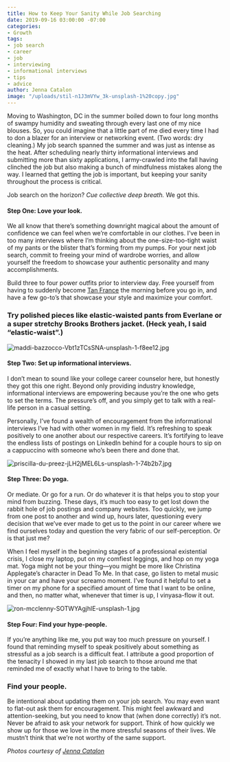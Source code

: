 ```yaml
---
title: How to Keep Your Sanity While Job Searching
date: 2019-09-16 03:00:00 -07:00
categories:
- Growth
tags:
- job search
- career
- job
- interviewing
- informational interviews
- tips
- advice
author: Jenna Catalon
image: "/uploads/stil-n1J3mVYw_3k-unsplash-1%20copy.jpg"
---
```


Moving to Washington, DC in the summer boiled down to four long months of swampy humidity and sweating through every last one of my nice blouses. So, you could imagine that a little part of me died every time I had to don a blazer for an interview or networking event. (Two words: dry cleaning.) My job search spanned the summer and was just as intense as the heat. After scheduling nearly thirty informational interviews and submitting more than sixty applications, I army-crawled into the fall having clinched the job but also making a bunch of mindfulness mistakes along the way. I learned that getting the job is important, but keeping your sanity throughout the process is critical.

Job search on the horizon? *Cue collective deep breath.* We got this.

#### Step One: Love your look.

We all know that there’s something downright magical about the amount of confidence we can feel when we’re comfortable in our clothes. I’ve been in too many interviews where I’m thinking about the one-size-too-tight waist of my pants or the blister that’s forming from my pumps. For your next job search, commit to freeing your mind of wardrobe worries, and allow yourself the freedom to showcase your authentic personality and many accomplishments.
	
Build three to four power outfits prior to interview day. Free yourself from having to suddenly become [Tan France](https://www.everlane.com/products/womens-italian-goweave-easy-pant-black?utm_medium=cpc&utm_source=pla-google&utm_campaign=837582652&utm_content=222015506134&utm_term=pla-364931139332&adgroup=42032510090&pid=3939-20880&device=c&gclid=EAIaIQobChMI3O7z-eSy4wIVl7XACh3IVQwaEAQYASABEgK-K_D_BwE) the morning before you go in, and have a few go-to’s that showcase your style and maximize your comfort. 

### Try polished pieces like elastic-waisted pants from Everlane or a super stretchy Brooks Brothers jacket. (Heck yeah, I said “elastic-waist”.)

![maddi-bazzocco-Vbt1zTCsSNA-unsplash-1-f8ee12.jpg](/uploads/maddi-bazzocco-Vbt1zTCsSNA-unsplash-1-f8ee12.jpg)

#### Step Two: Set up informational interviews.
	
I don’t mean to sound like your college career counselor here, but honestly they got this one right. Beyond only providing industry knowledge, informational interviews are empowering because you’re the one who gets to set the terms. The pressure’s off, and you simply get to talk with a real-life person in a casual setting. 
	
Personally, I’ve found a wealth of encouragement from the informational interviews I’ve had with other women in my field. It’s refreshing to speak positively to one another about our respective careers. It’s fortifying to leave the endless lists of postings on LinkedIn behind for a couple hours to sip on a cappuccino with someone who’s been there and done that.

![priscilla-du-preez-jLH2jMEL6Ls-unsplash-1-74b2b7.jpg](/uploads/priscilla-du-preez-jLH2jMEL6Ls-unsplash-1-74b2b7.jpg)

#### Step Three: Do yoga.
	
Or mediate. Or go for a run. Or do whatever it is that helps you to stop your mind from buzzing. These days, it’s much too easy to get lost down the rabbit hole of job postings and company websites. Too quickly, we jump from one post to another and wind up, hours later, questioning every decision that we’ve ever made to get us to the point in our career where we find ourselves today and question the very fabric of our self-perception. Or is that just me?
	
When I feel myself in the beginning stages of a professional existential crisis, I close my laptop, put on my comfiest leggings, and hop on my yoga mat. Yoga might not be your thing—you might be more like Christina Applegate’s character in Dead To Me. In that case, go listen to metal music in your car and have your screamo moment. I’ve found it helpful to set a timer on my phone for a specified amount of time that I want to be online, and then, no matter what, whenever that timer is up, I vinyasa-flow it out. 

![ron-mcclenny-SOTWYAgjhlE-unsplash-1.jpg](/uploads/ron-mcclenny-SOTWYAgjhlE-unsplash-1.jpg)

#### Step Four: Find your hype-people.
	
If you’re anything like me, you put way too much pressure on yourself. I found that reminding myself to speak positively about something as stressful as a job search is a difficult feat. I attribute a good proportion of the tenacity I showed in my last job search to those around me that reminded me of exactly what I have to bring to the table.
	
### Find your people. 

Be intentional about updating them on your job search. You may even want to flat-out ask them for encouragement. This might feel awkward and attention-seeking, but you need to know that (when done correctly) it’s not. Never be afraid to ask your network for support. Think of how quickly we show up for those we love in the more stressful seasons of their lives. We mustn’t think that we’re not worthy of the same support.

_Photos courtesy of [Jenna Catalon](http://hancreative.co/)_